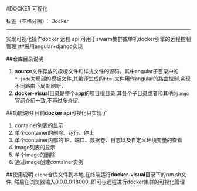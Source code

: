#DOCKER 可视化

标签（空格分隔）： Docker


---
实现可视化操作docker 远程 api
可用于swarm集群或单机docker引擎的远程控制管理
##采用angular+django实现


##仓库目录说明
1. **source**文件存放的模板文件和样式文件的源码，其中angular子目录中的```*.jade```为局部的模板文件,其编译生成的```html```文件用作angular的路由控制,实现不同路由下局部刷新，
2. **docker-visual**目录是整个**app**的项目根目录,其各个子目录或者和其他```Django```官网介绍一致,不再过多介绍.

##功能说明
目前**docker api**可视化只实现了<br>
1. container列表的显示
2. 单个container的删除、运行、停止
3. 单个container内部的 IP、端口、数据卷、日志以及自定义环境变量的查看
4. image列表的显示
5. 单个image的删除
6. 通过image创建container实例

##使用说明
```clone```仓库文件到本地,在终端运行**docker-visual**目录下的run.sh文件, 然后在浏览器输入0.0.0.0:18000, 即可与远程进行docker集群的可视化管理
